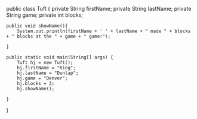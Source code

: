 public class Tuft {
	private String firstName;
	private String lastName;
	private String game;
	private int blocks;

	
	public void showName(){
		System.out.println(firstName + ' ' + lastName + " made " + blocks + " blocks at the " + game + " game!");
		
	}
	
	public static void main(String[] args) {
		Tuft hj = new Tuft();
		hj.firstName = "King";
		hj.lastName = "Dunlap";
		hj.game = "Denver";
		hj.blocks = 3;
		hj.showName();
	
	}

}

